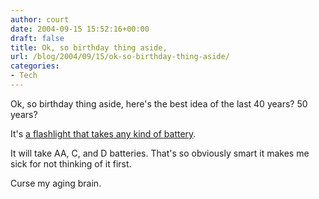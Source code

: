 ```yaml
---
author: court
date: 2004-09-15 15:52:16+00:00
draft: false
title: Ok, so birthday thing aside,
url: /blog/2004/09/15/ok-so-birthday-thing-aside/
categories:
- Tech
---
```


Ok, so birthday thing aside, here's the best idea of the last 40 years?  50 years?

It's [a flashlight that takes any kind of battery](http://www.usatoday.com/tech/news/techinnovations/2004-09-15-flashlight-advance_x.htm).

It will take AA, C, and D batteries.  That's so obviously smart it makes me sick for not thinking of it first.

Curse my aging brain.
